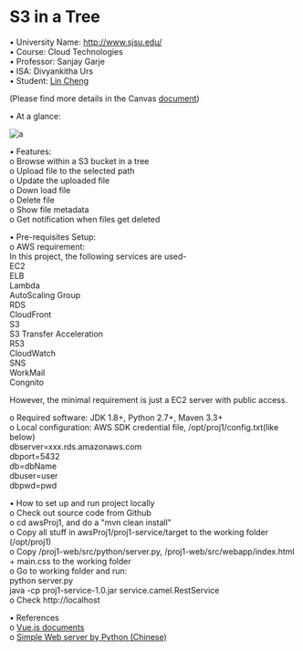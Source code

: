 
S3 in a Tree
======================


•	University Name: http://www.sjsu.edu/  
•	Course: Cloud Technologies  
•	Professor: Sanjay Garje  
•	ISA: Divyankitha Urs  
•	Student: [Lin Cheng](https://www.linkedin.com/in/lin-cheng-08b31630/)  

(Please find more details in the Canvas [document](https://sjsu.instructure.com/files/48300370))  
	  
•	At a glance:  
  
![a](https://github.com/xzchenglin/sjsu/blob/master/awsProj1/sc.png)  
  
•	Features:  
   o Browse within a S3 bucket in a tree  
   o	Upload file to the selected path  
   o	Update the uploaded file  
   o	Down load file  
   o	Delete file  
   o	Show file metadata  
   o	Get notification when files get deleted  

•	Pre-requisites Setup:  
   o	AWS requirement:  
    In this project, the following services are used-  
      EC2  
      ELB  
      Lambda  
      AutoScaling Group  
      RDS  
      CloudFront  
      S3  
      S3 Transfer Acceleration  
      R53  
      CloudWatch  
      SNS  
      WorkMail  
      Congnito    
      
   However, the minimal requirement is just a EC2 server with public access.   
  
   o	Required software: JDK 1.8+, Python 2.7+, Maven 3.3+  
   o	Local configuration: AWS SDK credential file, /opt/proj1/config.txt(like below)  
      dbserver=xxx.rds.amazonaws.com  
      dbport=5432  
      db=dbName  
      dbuser=user  
      dbpwd=pwd  
  
•	How to set up and run project locally  
   o	Check out source code from Github  
   o	cd awsProj1, and do a "mvn clean install"  
   o	Copy all stuff in awsProj1/proj1-service/target to the working folder (/opt/proj1)  
   o	Copy /proj1-web/src/python/server.py, /proj1-web/src/webapp/index.html + main.css to the working folder  
   o	Go to working folder and run:  
       python server.py  
       java -cp proj1-service-1.0.jar  service.camel.RestService  
   o	Check http://localhost  
     
     
 •	References  
   o	[Vue.js documents](https://vuejs.org/v2/guide/)  
   o	[Simple Web server by Python (Chinese)](https://zhuanlan.zhihu.com/p/21323273)  



